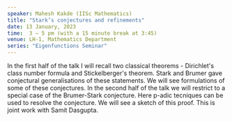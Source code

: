 ```yaml
---
speaker: Mahesh Kakde (IISc Mathematics)
title: "Stark’s conjectures and refinements"
date: 13 January, 2023
time:  3 – 5 pm (with a 15 minute break at 3:45)
venue: LH-1, Mathematics Department
series: "Eigenfunctions Seminar"
---
```


In the first half of the talk I will recall two classical theorems - Dirichlet's class number formula
and Stickelberger's theorem. Stark and Brumer gave conjectural generalisations of these statements.
We will see formulations of some of these conjectures. In the second half of the talk we will restrict
to a special case of the Brumer-Stark conjecture. Here p-adic tecniques can be used to resolve the
conjecture. We will see a sketch of this proof. This is joint work with Samit Dasgupta.
